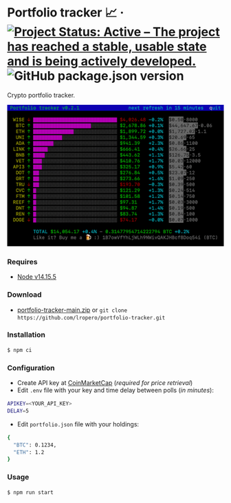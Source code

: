 # Portfolio tracker 📈 &middot; [![Project Status: Active – The project has reached a stable, usable state and is being actively developed.](https://www.repostatus.org/badges/latest/active.svg)](https://www.repostatus.org/#active) ![GitHub package.json version](https://img.shields.io/github/package-json/v/lropero/portfolio-tracker)

Crypto portfolio tracker.

<img height="328" src="tracker.png?raw=true" width="512">

### Requires

- [Node v14.15.5](https://nodejs.org/)

### Download

- [portfolio-tracker-main.zip](https://github.com/lropero/portfolio-tracker/archive/main.zip) or `git clone https://github.com/lropero/portfolio-tracker.git`

### Installation

```sh
$ npm ci
```

### Configuration

- Create API key at [CoinMarketCap](https://coinmarketcap.com/api/) (_required for price retrieval_)
- Edit `.env` file with your key and time delay between polls (_in minutes_):

```sh
APIKEY=<YOUR_API_KEY>
DELAY=5
```

- Edit `portfolio.json` file with your holdings:

```sh
{
  "BTC": 0.1234,
  "ETH": 1.2
}
```

### Usage

```sh
$ npm run start
```
